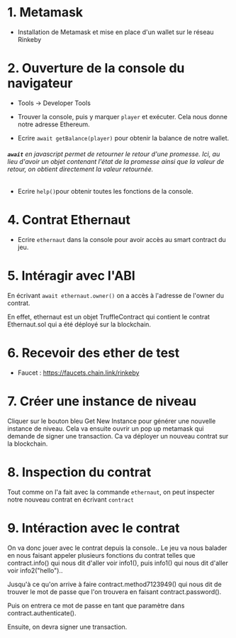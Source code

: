 # 1. Metamask

- Installation de Metamask et mise en place d'un wallet sur le réseau Rinkeby

# 2. Ouverture de la console du navigateur

- Tools -> Developer Tools

- Trouver la console, puis y marquer `player` et exécuter. Cela nous donne notre adresse Ethereum.

- Ecrire `await getBalance(player)` pour obtenir la balance de notre wallet.

###### _**`await`**_ en javascript permet de retourner le retour d'une promesse. Ici, au lieu d'avoir un objet contenant l'état de la promesse ainsi que la valeur de retour, on obtient directement la valeur retournée.

- Ecrire `help()`pour obtenir toutes les fonctions de la console.

# 4. Contrat Ethernaut

- Ecrire `ethernaut` dans la console pour avoir accès au smart contract du jeu.

# 5. Intéragir avec l'ABI

En écrivant `await ethernaut.owner()` on a accès à l'adresse de l'owner du contrat.

En effet, ethernaut est un objet TruffleContract qui contient le contrat Ethernaut.sol qui a été déployé sur la blockchain.

# 6. Recevoir des ether de test

- Faucet : https://faucets.chain.link/rinkeby

# 7. Créer une instance de niveau

Cliquer sur le bouton bleu Get New Instance pour générer une nouvelle instance de niveau. Cela va ensuite ouvrir un pop up metamask qui demande de signer une transaction.
Ca va déployer un nouveau contrat sur la blockchain.

# 8. Inspection du contrat

Tout comme on l'a fait avec la commande `ethernaut`, on peut inspecter notre nouveau contrat en écrivant `contract`

# 9. Intéraction avec le contrat

On va donc jouer avec le contrat depuis la console..
Le jeu va nous balader en nous faisant appeler plusieurs fonctions du contrat telles que contract.info() qui nous dit d'aller voir info1(), puis info1() qui nous dit d'aller voir info2("hello")..

Jusqu'à ce qu'on arrive à faire contract.method7123949() qui nous dit de trouver le mot de passe que l'on trouvera en faisant contract.password().

Puis on entrera ce mot de passe en tant que paramètre dans contract.authenticate().

Ensuite, on devra signer une transaction.
